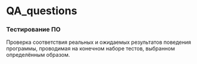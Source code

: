 # QA_questions

### Тестирование ПО 
Проверка соответствия реальных и ожидаемых результатов поведения программы, проводимая на конечном наборе тестов, выбранном определённым образом.